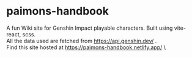 # paimons-handbook

A fun Wiki site for Genshin Impact playable characters. Built using vite-react, scss.\
All the data used are fetched from https://api.genshin.dev/ .\
Find this site hosted at https://paimons-handbook.netlify.app/ \
